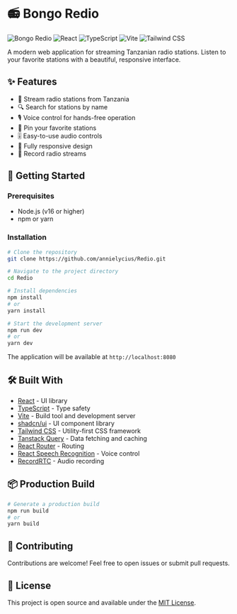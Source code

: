 # 📻 Bongo Redio

![Bongo Redio](https://img.shields.io/badge/Bongo-Redio-9b87f5?style=for-the-badge)
![React](https://img.shields.io/badge/React-18-61DAFB?style=flat-square&logo=react)
![TypeScript](https://img.shields.io/badge/TypeScript-5-3178C6?style=flat-square&logo=typescript)
![Vite](https://img.shields.io/badge/Vite-5-646CFF?style=flat-square&logo=vite)
![Tailwind CSS](https://img.shields.io/badge/Tailwind-3-38B2AC?style=flat-square&logo=tailwind-css)

A modern web application for streaming Tanzanian radio stations. Listen to your favorite stations with a beautiful, responsive interface.

## ✨ Features

- 🎵 Stream radio stations from Tanzania
- 🔍 Search for stations by name
- 🎙️ Voice control for hands-free operation
- 📌 Pin your favorite stations
- 🎚️ Easy-to-use audio controls
- 📱 Fully responsive design
- 🔴 Record radio streams

## 🚀 Getting Started

### Prerequisites

- Node.js (v16 or higher)
- npm or yarn

### Installation

```bash
# Clone the repository
git clone https://github.com/annielycius/Redio.git

# Navigate to the project directory
cd Redio

# Install dependencies
npm install
# or
yarn install

# Start the development server
npm run dev
# or
yarn dev
```

The application will be available at `http://localhost:8080`

## 🛠️ Built With

- [React](https://reactjs.org/) - UI library
- [TypeScript](https://www.typescriptlang.org/) - Type safety
- [Vite](https://vitejs.dev/) - Build tool and development server
- [shadcn/ui](https://ui.shadcn.com/) - UI component library
- [Tailwind CSS](https://tailwindcss.com/) - Utility-first CSS framework
- [Tanstack Query](https://tanstack.com/query) - Data fetching and caching
- [React Router](https://reactrouter.com/) - Routing
- [React Speech Recognition](https://www.npmjs.com/package/react-speech-recognition) - Voice control
- [RecordRTC](https://recordrtc.org/) - Audio recording

## 📦 Production Build

```bash
# Generate a production build
npm run build
# or
yarn build
```

## 🤝 Contributing

Contributions are welcome! Feel free to open issues or submit pull requests.

## 📄 License

This project is open source and available under the [MIT License](LICENSE).
